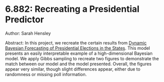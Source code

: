 # 6.882: Recreating a Presidential Predictor
Author: Sarah Hensley

Abstract: In this project, we recreate the certain results from [Dynamic Bayesian Forecasting of Presidential Elections in the States](https://www.semanticscholar.org/paper/Dynamic-Bayesian-Forecasting-of-Presidential-in-the-Linzer/f811704722bd2541926c69a4b4f5b9832068895e). This model presents an easily interpretable example of a high-dimensional Bayesian model. We apply Gibbs sampling to recreate two figures to demonstrate the match between our model and the model presented. Overall, the figures appear very similar, though slight differences appear, either due to randomness or missing poll information. 

